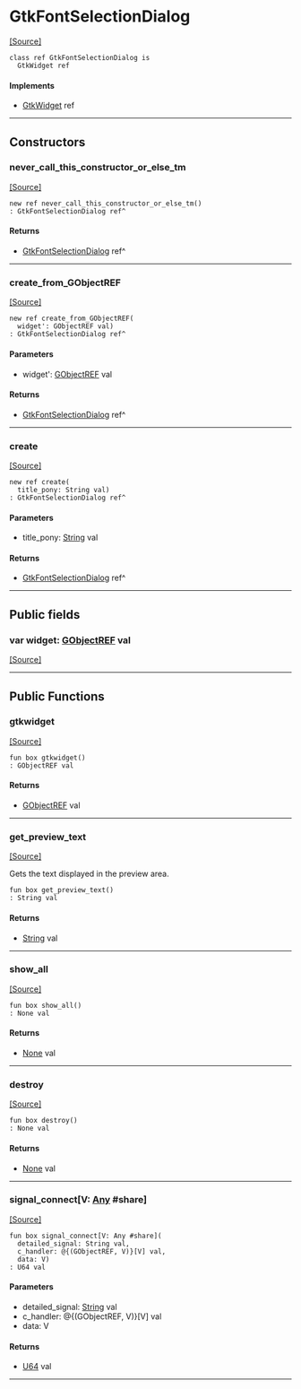 # GtkFontSelectionDialog
<span class="source-link">[[Source]](src/gtk3/GtkFontSelectionDialog.md#L6)</span>
```pony
class ref GtkFontSelectionDialog is
  GtkWidget ref
```

#### Implements

* [GtkWidget](gtk3-GtkWidget.md) ref

---

## Constructors

### never_call_this_constructor_or_else_tm
<span class="source-link">[[Source]](src/gtk3/GtkFontSelectionDialog.md#L10)</span>


```pony
new ref never_call_this_constructor_or_else_tm()
: GtkFontSelectionDialog ref^
```

#### Returns

* [GtkFontSelectionDialog](gtk3-GtkFontSelectionDialog.md) ref^

---

### create_from_GObjectREF
<span class="source-link">[[Source]](src/gtk3/GtkFontSelectionDialog.md#L13)</span>


```pony
new ref create_from_GObjectREF(
  widget': GObjectREF val)
: GtkFontSelectionDialog ref^
```
#### Parameters

*   widget': [GObjectREF](gtk3-..-gobject-GObjectREF.md) val

#### Returns

* [GtkFontSelectionDialog](gtk3-GtkFontSelectionDialog.md) ref^

---

### create
<span class="source-link">[[Source]](src/gtk3/GtkFontSelectionDialog.md#L17)</span>


```pony
new ref create(
  title_pony: String val)
: GtkFontSelectionDialog ref^
```
#### Parameters

*   title_pony: [String](builtin-String.md) val

#### Returns

* [GtkFontSelectionDialog](gtk3-GtkFontSelectionDialog.md) ref^

---

## Public fields

### var widget: [GObjectREF](gtk3-..-gobject-GObjectREF.md) val
<span class="source-link">[[Source]](src/gtk3/GtkFontSelectionDialog.md#L7)</span>



---

## Public Functions

### gtkwidget
<span class="source-link">[[Source]](src/gtk3/GtkFontSelectionDialog.md#L9)</span>


```pony
fun box gtkwidget()
: GObjectREF val
```

#### Returns

* [GObjectREF](gtk3-..-gobject-GObjectREF.md) val

---

### get_preview_text
<span class="source-link">[[Source]](src/gtk3/GtkFontSelectionDialog.md#L49)</span>


Gets the text displayed in the preview area.


```pony
fun box get_preview_text()
: String val
```

#### Returns

* [String](builtin-String.md) val

---

### show_all
<span class="source-link">[[Source]](src/gtk3/GtkWidget.md#L4)</span>


```pony
fun box show_all()
: None val
```

#### Returns

* [None](builtin-None.md) val

---

### destroy
<span class="source-link">[[Source]](src/gtk3/GtkWidget.md#L7)</span>


```pony
fun box destroy()
: None val
```

#### Returns

* [None](builtin-None.md) val

---

### signal_connect\[V: [Any](builtin-Any.md) #share\]
<span class="source-link">[[Source]](src/gtk3/GtkWidget.md#L10)</span>


```pony
fun box signal_connect[V: Any #share](
  detailed_signal: String val,
  c_handler: @{(GObjectREF, V)}[V] val,
  data: V)
: U64 val
```
#### Parameters

*   detailed_signal: [String](builtin-String.md) val
*   c_handler: @{(GObjectREF, V)}[V] val
*   data: V

#### Returns

* [U64](builtin-U64.md) val

---


